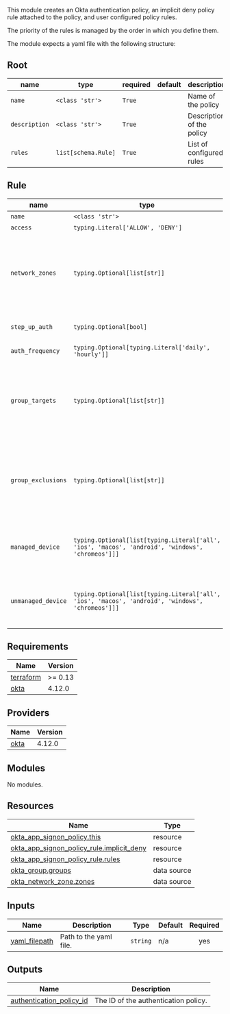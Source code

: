 This module creates an Okta authentication policy, an implicit deny policy rule attached to the policy, and user configured policy rules.

The priority of the rules is managed by the order in which you define them.

The module expects a yaml file with the following structure:
## Root
| name          | type                | required   | default   | description               |
|---------------|---------------------|------------|-----------|---------------------------|
| `name`        | `<class 'str'>`     | `True`     |           | Name of the policy        |
| `description` | `<class 'str'>`     | `True`     |           | Description of the policy |
| `rules`       | `list[schema.Rule]` | `True`     |           | List of configured rules  |
## Rule
| name               | type                                                                                             | required   | default   | description                                                                                                                                |
|--------------------|--------------------------------------------------------------------------------------------------|------------|-----------|--------------------------------------------------------------------------------------------------------------------------------------------|
| `name`             | `<class 'str'>`                                                                                  | `True`     |           | Name of the rule                                                                                                                           |
| `access`           | `typing.Literal['ALLOW', 'DENY']`                                                                | `True`     |           | Access type.                                                                                                                               |
| `network_zones`    | `typing.Optional[list[str]]`                                                                     | `False`    |           | List of network zone names.  These must exist.  Consider using `depends_on` in your module declaration on required network zones.          |
| `step_up_auth`     | `typing.Optional[bool]`                                                                          | `False`    |           | Whether or not MFA is required each auth.                                                                                                  |
| `auth_frequency`   | `typing.Optional[typing.Literal['daily', 'hourly']]`                                             | `False`    |           | Frequency of auth.                                                                                                                         |
| `group_targets`    | `typing.Optional[list[str]]`                                                                     | `False`    |           | Group names to target for the policy rule.  These must exist.  Consider using `depends_on` in your module declaration on required groups.  |
| `group_exclusions` | `typing.Optional[list[str]]`                                                                     | `False`    |           | Group names to exclude for the policy rule.  These must exist.  Consider using `depends_on` in your module declaration on required groups. |
| `managed_device`   | `typing.Optional[list[typing.Literal['all', 'ios', 'macos', 'android', 'windows', 'chromeos']]]` | `False`    |           | Managed devices to target for the policy rule.  Cannot be set with `unmanaged_device`.                                                     |
| `unmanaged_device` | `typing.Optional[list[typing.Literal['all', 'ios', 'macos', 'android', 'windows', 'chromeos']]]` | `False`    |           | Unmanaged devices to target for the policy rule.  Cannot be set with `managed_device`.                                                     |
## Requirements

| Name | Version |
|------|---------|
| <a name="requirement_terraform"></a> [terraform](#requirement\_terraform) | >= 0.13 |
| <a name="requirement_okta"></a> [okta](#requirement\_okta) | 4.12.0 |

## Providers

| Name | Version |
|------|---------|
| <a name="provider_okta"></a> [okta](#provider\_okta) | 4.12.0 |

## Modules

No modules.

## Resources

| Name | Type |
|------|------|
| [okta_app_signon_policy.this](https://registry.terraform.io/providers/okta/okta/4.12.0/docs/resources/app_signon_policy) | resource |
| [okta_app_signon_policy_rule.implicit_deny](https://registry.terraform.io/providers/okta/okta/4.12.0/docs/resources/app_signon_policy_rule) | resource |
| [okta_app_signon_policy_rule.rules](https://registry.terraform.io/providers/okta/okta/4.12.0/docs/resources/app_signon_policy_rule) | resource |
| [okta_group.groups](https://registry.terraform.io/providers/okta/okta/4.12.0/docs/data-sources/group) | data source |
| [okta_network_zone.zones](https://registry.terraform.io/providers/okta/okta/4.12.0/docs/data-sources/network_zone) | data source |

## Inputs

| Name | Description | Type | Default | Required |
|------|-------------|------|---------|:--------:|
| <a name="input_yaml_filepath"></a> [yaml\_filepath](#input\_yaml\_filepath) | Path to the yaml file. | `string` | n/a | yes |

## Outputs

| Name | Description |
|------|-------------|
| <a name="output_authentication_policy_id"></a> [authentication\_policy\_id](#output\_authentication\_policy\_id) | The ID of the authentication policy. |
